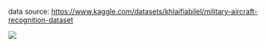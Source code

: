 

data source:
https://www.kaggle.com/datasets/khlaifiabilel/military-aircraft-recognition-dataset

<img src='https://i.imgur.com/NL7eRCn.jpg'>
